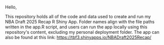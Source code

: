 Hello,

This repository holds all of the code and data used to create and run my NBA Draft 2025 Recap R Shiny App. 
Folder names align with the file paths written in the app.R script, and users can run the app locally using this repository's content, excluding my personal deployment folder.
The app can also be found at this link: https://tbf3.shinyapps.io/NBADraft2025Recap/
